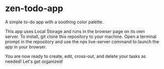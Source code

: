 # zen-todo-app
A simple to-do app with a soothing color palette.

This app uses Local Storage and runs in the browser page on its own server. 
To install, git clone this repository to your machine. Open a terminal prompt in the repository and use the    npx live-server    command to launch the app in your browser.

You are now ready to create, edit, cross-out, and delete your tasks as needed!
Let's get organized!
